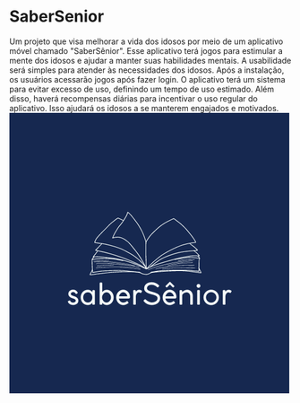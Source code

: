 # SaberSenior

 Um projeto que visa melhorar a vida dos idosos por meio de um aplicativo móvel chamado "SaberSênior". Esse aplicativo terá jogos para estimular a mente dos idosos e ajudar a manter suas habilidades mentais. A usabilidade será simples para atender às necessidades dos idosos. Após a instalação, os usuários acessarão jogos após fazer login. O aplicativo terá um sistema para evitar excesso de uso, definindo um tempo de uso estimado. Além disso, haverá recompensas diárias para incentivar o uso regular do aplicativo. Isso ajudará os idosos a se manterem engajados e motivados.
<img src="SaberSenior.png">
